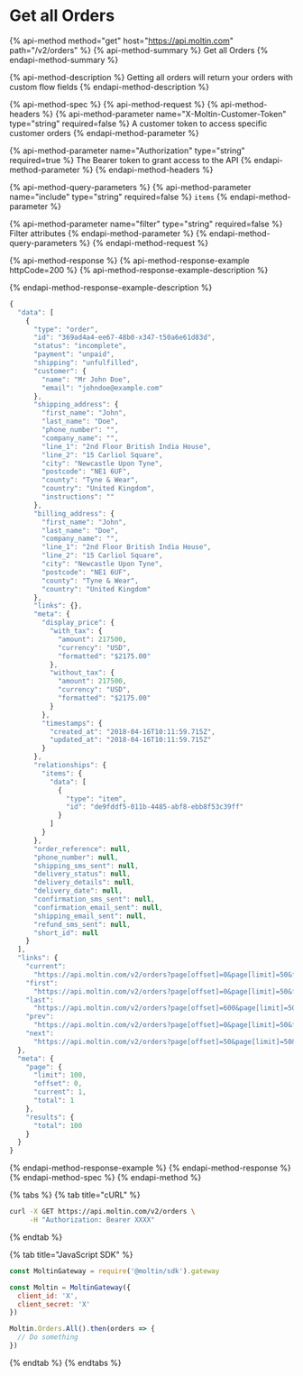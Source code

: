 # Get all Orders

{% api-method method="get" host="https://api.moltin.com" path="/v2/orders" %}
{% api-method-summary %}
Get all Orders
{% endapi-method-summary %}

{% api-method-description %}
Getting all orders will return your orders with custom flow fields
{% endapi-method-description %}

{% api-method-spec %}
{% api-method-request %}
{% api-method-headers %}
{% api-method-parameter name="X-Moltin-Customer-Token" type="string" required=false %}
A customer token to access specific customer orders
{% endapi-method-parameter %}

{% api-method-parameter name="Authorization" type="string" required=true %}
The Bearer token to grant access to the API
{% endapi-method-parameter %}
{% endapi-method-headers %}

{% api-method-query-parameters %}
{% api-method-parameter name="include" type="string" required=false %}
`items`
{% endapi-method-parameter %}

{% api-method-parameter name="filter" type="string" required=false %}
Filter attributes
{% endapi-method-parameter %}
{% endapi-method-query-parameters %}
{% endapi-method-request %}

{% api-method-response %}
{% api-method-response-example httpCode=200 %}
{% api-method-response-example-description %}

{% endapi-method-response-example-description %}

```javascript
{
  "data": [
    {
      "type": "order",
      "id": "369ad4a4-ee67-48b0-x347-t50a6e61d83d",
      "status": "incomplete",
      "payment": "unpaid",
      "shipping": "unfulfilled",
      "customer": {
        "name": "Mr John Doe",
        "email": "johndoe@example.com"
      },
      "shipping_address": {
        "first_name": "John",
        "last_name": "Doe",
        "phone_number": "",
        "company_name": "",
        "line_1": "2nd Floor British India House",
        "line_2": "15 Carliol Square",
        "city": "Newcastle Upon Tyne",
        "postcode": "NE1 6UF",
        "county": "Tyne & Wear",
        "country": "United Kingdom",
        "instructions": ""
      },
      "billing_address": {
        "first_name": "John",
        "last_name": "Doe",
        "company_name": "",
        "line_1": "2nd Floor British India House",
        "line_2": "15 Carliol Square",
        "city": "Newcastle Upon Tyne",
        "postcode": "NE1 6UF",
        "county": "Tyne & Wear",
        "country": "United Kingdom"
      },
      "links": {},
      "meta": {
        "display_price": {
          "with_tax": {
            "amount": 217500,
            "currency": "USD",
            "formatted": "$2175.00"
          },
          "without_tax": {
            "amount": 217500,
            "currency": "USD",
            "formatted": "$2175.00"
          }
        },
        "timestamps": {
          "created_at": "2018-04-16T10:11:59.715Z",
          "updated_at": "2018-04-16T10:11:59.715Z"
        }
      },
      "relationships": {
        "items": {
          "data": [
            {
              "type": "item",
              "id": "de9fddf5-011b-4485-abf8-ebb8f53c39ff"
            }
          ]
        }
      },
      "order_reference": null,
      "phone_number": null,
      "shipping_sms_sent": null,
      "delivery_status": null,
      "delivery_details": null,
      "delivery_date": null,
      "confirmation_sms_sent": null,
      "confirmation_email_sent": null,
      "shipping_email_sent": null,
      "refund_sms_sent": null,
      "short_id": null
    }
  ],
  "links": {
    "current":
      "https://api.moltin.com/v2/orders?page[offset]=0&page[limit]=50&filter=",
    "first":
      "https://api.moltin.com/v2/orders?page[offset]=0&page[limit]=50&filter=",
    "last":
      "https://api.moltin.com/v2/orders?page[offset]=600&page[limit]=50&filter=",
    "prev":
      "https://api.moltin.com/v2/orders?page[offset]=0&page[limit]=50&filter=",
    "next":
      "https://api.moltin.com/v2/orders?page[offset]=50&page[limit]=50&filter="
  },
  "meta": {
    "page": {
      "limit": 100,
      "offset": 0,
      "current": 1,
      "total": 1
    },
    "results": {
      "total": 100
    }
  }
}
```
{% endapi-method-response-example %}
{% endapi-method-response %}
{% endapi-method-spec %}
{% endapi-method %}

{% tabs %}
{% tab title="cURL" %}
```bash
curl -X GET https://api.moltin.com/v2/orders \
     -H "Authorization: Bearer XXXX"
```
{% endtab %}

{% tab title="JavaScript SDK" %}
```javascript
const MoltinGateway = require('@moltin/sdk').gateway

const Moltin = MoltinGateway({
  client_id: 'X',
  client_secret: 'X'
})

Moltin.Orders.All().then(orders => {
  // Do something
})
```
{% endtab %}
{% endtabs %}

